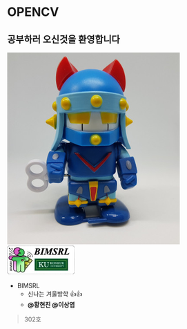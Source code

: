 # OPENCV
 ## 공부하러 오신것을 환영합니다
 ![taekwonv](/img/taekwonv1.jpg) 
 ![BIMSRL](/img/KakaoTalk_20210105_171353153.jpg)

* BIMSRL  
    * 신나는 겨울방학 :+1::+1:
    * __@황현진 @이상엽__

> 302호
